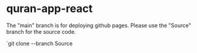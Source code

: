# quran-app-react
The "main" branch is for deploying github pages. Please use the "Source" branch for the source code.

`git clone --branch Source <git repo url>
